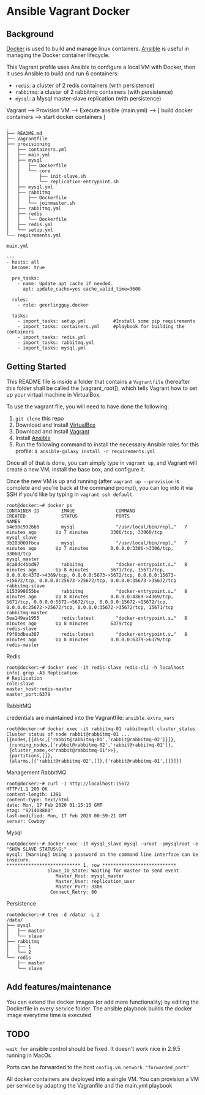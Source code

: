 # Ansible Vagrant Docker

## Background

[Docker](https://www.docker.com/) is used to build and manage linux containers. [Ansible](http://www.ansible.com/) is useful in managing the Docker container lifecycle.

This Vagrant profile uses Ansible to configure a local VM with Docker, then it uses Ansible to build and run 6 containers:

  - `redis`: a cluster of 2 redis containers (with persistence)
  - `rabbitmq`: a cluster of 2 rabbitmq containers (with persistence)
  - `mysql`: a Mysql master-slave replication (with persistence)

Vagrant --> Provision VM --> Execute ansible (main.yml) --> [ build docker containers --> start docker containers ]

```
.
├── README.md
├── Vagrantfile
├── provisioning
│   ├── containers.yml
│   ├── main.yml
│   ├── mysql
│   │   ├── Dockerfile
│   │   └── core
│   │       ├── init-slave.sh
│   │       └── replication-entrypoint.sh
│   ├── mysql.yml
│   ├── rabbitmq
│   │   ├── Dockerfile
│   │   └── joinmaster.sh
│   ├── rabbitmq.yml
│   ├── redis
│   │   └── Dockerfile
│   ├── redis.yml
│   └── setup.yml
└── requirements.yml
```

`main.yml` 

```
---
- hosts: all
  become: true

  pre_tasks:
    - name: Update apt cache if needed.
      apt: update_cache=yes cache_valid_time=3600

  roles:
    - role: geerlingguy.docker

  tasks:
    - import_tasks: setup.yml          #Install some pip requirements
    - import_tasks: containers.yml     #playbook for building the containers
    - import_tasks: redis.yml 
    - import_tasks: rabbitmq.yml
    - import_tasks: mysql.yml
```

## Getting Started

This README file is inside a folder that contains a `Vagrantfile` (hereafter this folder shall be called the [vagrant_root]), which tells Vagrant how to set up your virtual machine in VirtualBox.

To use the vagrant file, you will need to have done the following:

  1. `git clone` this repo
  2. Download and Install [VirtualBox](https://www.virtualbox.org/wiki/Downloads)
  3. Download and Install [Vagrant](https://www.vagrantup.com/downloads.html)
  4. Install [Ansible](http://docs.ansible.com/ansible/latest/intro_installation.html)
  5. Run the following command to install the necessary Ansible roles for this profile: `$ ansible-galaxy install -r requirements.yml`

Once all of that is done, you can simply type in `vagrant up`, and Vagrant will create a new VM, install the base box, and configure it.

Once the new VM is up and running (after `vagrant up --provision` is complete and you're back at the command prompt), you can log into it via SSH if you'd like by typing in `vagrant ssh default`. 


```
root@docker:~# docker ps
CONTAINER ID        IMAGE               COMMAND                  CREATED             STATUS              PORTS                                                                                                                                               NAMES
b4e90c9926b0        mysql               "/usr/local/bin/repl…"   7 minutes ago       Up 7 minutes        3306/tcp, 33060/tcp                                                                                                                                 mysql_slave
3b203009fbca        mysql               "/usr/local/bin/repl…"   7 minutes ago       Up 7 minutes        0.0.0.0:3306->3306/tcp, 33060/tcp                                                                                                                   mysql_master
8ca8dc4bbd97        rabbitmq            "docker-entrypoint.s…"   8 minutes ago       Up 8 minutes        5671/tcp, 15671/tcp, 0.0.0.0:4370->4369/tcp, 0.0.0.0:5673->5672/tcp, 0.0.0.0:15673->15672/tcp, 0.0.0.0:25673->25672/tcp, 0.0.0.0:35673->35672/tcp   rabbitmq-slave
1153998655be        rabbitmq            "docker-entrypoint.s…"   8 minutes ago       Up 8 minutes        0.0.0.0:4369->4369/tcp, 5671/tcp, 0.0.0.0:5672->5672/tcp, 0.0.0.0:15672->15672/tcp, 0.0.0.0:25672->25672/tcp, 0.0.0.0:35672->35672/tcp, 15671/tcp   rabbitmq-master
5ea149aa1955        redis:latest        "docker-entrypoint.s…"   8 minutes ago       Up 8 minutes        6379/tcp                                                                                                                                            redis-slave
f9f8bdbaa387        redis:latest        "docker-entrypoint.s…"   8 minutes ago       Up 8 minutes        0.0.0.0:6379->6379/tcp                                                                                                                              redis-master
```

Redis
```
root@docker:~# docker exec -it redis-slave redis-cli -h localhost info| grep -A3 Replication
# Replication
role:slave
master_host:redis-master
master_port:6379
```

RabbitMQ

 credentials are maintained into the Vagrantfile: `ansible.extra_vars`

```
root@docker:~# docker exec -it rabbitmq-01 rabbitmqctl cluster_status
Cluster status of node rabbit@rabbitmq-01 ...
[{nodes,[{disc,['rabbit@rabbitmq-01','rabbit@rabbitmq-02']}]},
 {running_nodes,['rabbit@rabbitmq-02','rabbit@rabbitmq-01']},
 {cluster_name,<<"rabbit@rabbitmq-01">>},
 {partitions,[]},
 {alarms,[{'rabbit@rabbitmq-02',[]},{'rabbit@rabbitmq-01',[]}]}]

```

Management RabbitMQ
```
root@docker:~# curl -I http://localhost:15672
HTTP/1.1 200 OK
content-length: 1391
content-type: text/html
date: Mon, 17 Feb 2020 01:15:15 GMT
etag: "821408888"
last-modified: Mon, 17 Feb 2020 00:59:21 GMT
server: Cowboy
``` 


Mysql
```
root@docker:~# docker exec -it mysql_slave mysql -uroot -pmysqlroot -e "SHOW SLAVE STATUS\G;"
mysql: [Warning] Using a password on the command line interface can be insecure.
*************************** 1. row ***************************
               Slave_IO_State: Waiting for master to send event
                  Master_Host: mysql_master
                  Master_User: replication_user
                  Master_Port: 3306
                Connect_Retry: 60
```


Persistence
```
root@docker:~# tree -d /data/ -L 2
/data/
├── mysql
│   ├── master
│   └── slave
├── rabbitmq
│   ├── 1
│   └── 2
└── redis
    ├── master
    └── slave

```

## Add features/maintenance

You can extend the docker images (or add more functionality) by editing the Dockerfile in every service folder.
The ansible playbook builds the docker image everytime time is executed

## TODO
 
`wait_for`  ansible control should be fixed. It doesn't work nice in 2.9.5 running in MacOs

Ports can be forwarded to the host `config.vm.network "forwarded_port"`

All docker containers are deployed into a single VM. You can provision a VM per service by adapting the Vagranfile and the main.yml playbook
